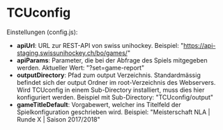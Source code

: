 # TCUconfig
Einstellungen (config.js):
* __apiUrl__: URL zur REST-API von swiss unihockey. Beispiel: "https://api-staging.swissunihockey.ch/bo/games/"
* __apiParams__: Parameter, die bei der Abfrage des Spiels mitgegeben werden. Aktueller Wert: "?set=game-report"
* __outputDirectory__: Pfad zum output Verzeichnis. Standardmässig befindet sich der output Ordner im root-Verzeichnis des Webservers. Wird TCUconfig in einem Sub-Directory installiert, muss dies hier konfiguriert werden. Beispiel mit Sub-Directory: "TCUconfig/output"
* __gameTitleDefault__: Vorgabewert, welcher ins Titelfeld der Spielkonfiguration geschrieben wird. Beispiel: "Meisterschaft NLA | Runde X | Saison 2017/2018"
